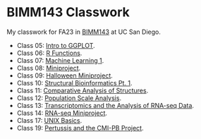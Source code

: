 # BIMM143 Classwork

My classwork for FA23 in [BIMM143](https://bioboot.github.io/bimm143_F23/) at UC San Diego.

- Class 05: [Intro to GGPLOT](https://github.com/chrisbrockie/bimm143_github/blob/main/class%2005/class05.md).
- Class 06: [R Functions](https://github.com/chrisbrockie/bimm143_github/blob/main/class06/class06.md).
- Class 07: [Machine Learning 1](https://github.com/chrisbrockie/bimm143_github/blob/main/class%2007/class07.md).
- Class 08: [Miniproject](https://github.com/chrisbrockie/bimm143_github/blob/main/class%2008/class08.md).
- Class 09: [Halloween Miniproject](https://github.com/chrisbrockie/bimm143_github/blob/main/class%2009/class09.md).
- Class 10: [Structural Bioinformatics Pt. 1](https://github.com/chrisbrockie/bimm143_github/blob/main/class%2010/class10.md).
- Class 11: [Comparative Analysis of Structures](https://github.com/chrisbrockie/bimm143_github/blob/main/class%2011/class10b.md).
- Class 12: [Population Scale Analysis](https://github.com/chrisbrockie/bimm143_github/blob/main/class%2012/class12hw.md).
- Class 13: [Transcriptomics and the Analysis of RNA-seq Data](https://github.com/chrisbrockie/bimm143_github/blob/main/class%2013/class13.md).
- Class 14: [RNA-seq Miniproject](https://github.com/chrisbrockie/bimm143_github/blob/main/class%2014/class14.md).
- Class 17: [UNIX Basics](https://github.com/chrisbrockie/bimm143_github/blob/main/class%2017/class17hw.md).
- Class 19: [Pertussis and the CMI-PB Project](https://github.com/chrisbrockie/bimm143_github/blob/main/class%2019/class19.md).
